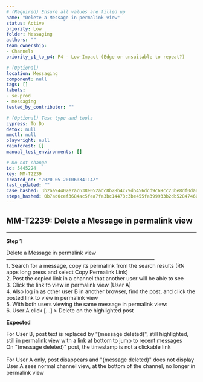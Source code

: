 ```yaml
---
# (Required) Ensure all values are filled up
name: "Delete a Message in permalink view"
status: Active
priority: Low
folder: Messaging
authors: ""
team_ownership: 
- Channels
priority_p1_to_p4: P4 - Low-Impact (Edge or unsuitable to repeat?)

# (Optional)
location: Messaging
component: null
tags: []
labels: 
- se-prod
- messaging
tested_by_contributor: ""

# (Optional) Test type and tools
cypress: To Do
detox: null
mmctl: null
playwright: null
rainforest: []
manual_test_environments: []

# Do not change
id: 5445224
key: MM-T2239
created_on: "2020-05-20T06:34:14Z"
last_updated: ""
case_hashed: 3b2aa94402e7ac638e052adc8b28b4c79d5456dcd9c69cc23be8df0daa11e2cf9437c0170185f45a43b45888520115d7
steps_hashed: 0b7ad0cef3684ac5fea7fa3bc14473c3be455fa399933b2db52847460de435605764510e65bb704935a3a46cba255315
---
```


<!-- (Auto-generated) Based on frontmatter's "key" and "name" -->

## MM-T2239: Delete a Message in permalink view

---

**Step 1**

Delete a Message in permalink view\
————————————————————————————\
1\. Search for a message, copy its permalink from the search results (RN apps long press and select Copy Permalink Link)\
2\. Post the copied link in a channel that another user will be able to see\
3\. Click the link to view in permalink view (User A)\
4\. Also log in as other user B in another browser, find the post, and click the posted link to view in permalink view\
5\. With both users viewing the same message in permalink view:\
6\. User A click \[...] > Delete on the highlighted post

**Expected**

For User B, post text is replaced by "(message deleted)", still highlighted, still in permalink view with a link at bottom to jump to recent messages\
On "(message deleted)" post, the timestamp is not a clickable link\
\
For User A only, post disappears and "(message deleted)" does not display\
User A sees normal channel view, at the bottom of the channel, no longer in permalink view
